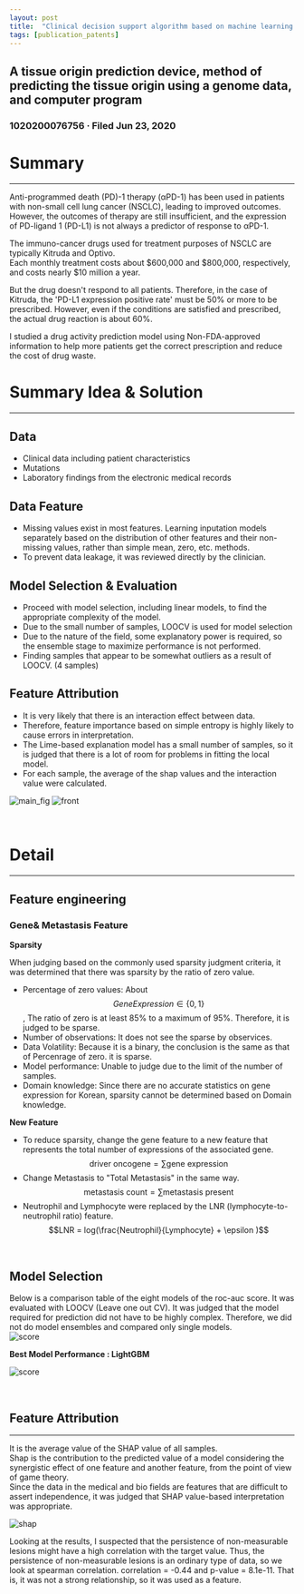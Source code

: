 ```yaml
---
layout: post
title:  "Clinical decision support algorithm based on machine learning to assess the clinical response to anti–pd-1 therapy"
tags: [publication_patents]
---
```



## A tissue origin prediction device, method of predicting the tissue origin using a genome data, and computer program
### 1020200076756 · Filed Jun 23, 2020

# Summary 
---

 Anti-programmed death (PD)-1 therapy (αPD-1) has been used in patients with non-small cell
lung cancer (NSCLC), leading to improved outcomes. However, the outcomes of therapy are still
insufficient, and the expression of PD-ligand 1 (PD-L1) is not always a predictor of response to
αPD-1.   

 The immuno-cancer drugs used for treatment purposes of NSCLC are typically Kitruda and Optivo.   
Each monthly treatment costs about $600,000 and $800,000, respectively, and costs nearly $10 million a year.   

But the drug doesn't respond to all patients. Therefore, in the case of Kitruda, the 'PD-L1 expression positive rate' must be 50% or more to be prescribed. However, even if the conditions are satisfied and prescribed, the actual drug reaction is about 60%.   

I studied a drug activity prediction model using Non-FDA-approved information to help more patients get the correct prescription and reduce the cost of drug waste.    


# Summary Idea & Solution
---

## Data 
- Clinical data including patient characteristics 
- Mutations
- Laboratory findings from the electronic medical records

## Data Feature 
- Missing values ​​exist in most features. Learning inputation models separately based on the distribution of other features and their non-missing values, rather than simple mean, zero, etc. methods.
- To prevent data leakage, it was reviewed directly by the clinician.

## Model Selection & Evaluation
- Proceed with model selection, including linear models, to find the appropriate complexity of the model.
- Due to the small number of samples, LOOCV is used for model selection
- Due to the nature of the field, some explanatory power is required, so the ensemble stage to maximize performance is not performed.
- Finding samples that appear to be somewhat outliers as a result of LOOCV. (4 samples)

## Feature Attribution
- It is very likely that there is an interaction effect between data.
- Therefore, feature importance based on simple entropy is highly likely to cause errors in interpretation.
- The Lime-based explanation model has a small number of samples, so it is judged that there is a lot of room for problems in fitting the local model.
- For each sample, the average of the shap values ​​and the interaction value were calculated.

![main_fig](/assets/paper_cdss/CDSS_main.jpg)
![front](/assets/paper_cdss/paper_front.png)

<br>

# Detail 
---
## Feature engineering 

### Gene& Metastasis Feature 

**Sparsity** 
<br>
 
When judging based on the commonly used sparsity judgment criteria, it was determined that there was sparsity by the ratio of zero value.
- Percentage of zero values: About $$Gene Expression  \in \{0,1\}$$,  The ratio of zero is at least 85% to a maximum of 95%. Therefore, it is judged to be sparse.
- Number of observations: It does not see the sparse by observices.
- Data Volatility: Because it is a binary, the conclusion is the same as that of Percenrage of zero. it is sparse.
- Model performance: Unable to judge due to the limit of the number of samples.
- Domain knowledge: Since there are no accurate statistics on gene expression for Korean, sparsity cannot be determined based on Domain knowledge.


**New Feature**  

- To reduce sparsity, change the gene feature to a new feature that represents the total number of expressions of the associated gene.
$$\text{driver oncogene} = \sum{ \text{gene expression}}$$
- Change Metastasis to "Total Metastasis" in the same way.
$$\text{metastasis count} = \sum{ \text{metastasis present}}$$
- Neutrophil and Lymphocyte were replaced by the LNR (lymphocyte-to-neutrophil ratio) feature.
$$LNR = log(\frac{Neutrophil}{Lymphocyte} + \epsilon )$$


<br>

## Model Selection
Below is a comparison table of the eight models of the roc-auc score. It was evaluated with LOOCV (Leave one out CV).
It was judged that the model required for prediction did not have to be highly complex. Therefore, we did not do model ensembles and compared only single models.  
![score](/assets/paper_cdss/paper_compare.png)
<br/>

**Best Model Performance : LightGBM**

![score](/assets/paper_cdss/paper_score.png)

<br/>

## Feature Attribution
---


It is the average value of the SHAP value of all samples.  
Shap is the contribution to the predicted value of a model considering the synergistic effect of one feature and another feature, from the point of view of game theory.   
Since the data in the medical and bio fields are features that are difficult to assert independence, it was judged that SHAP value-based interpretation was appropriate.    

![shap](/assets/paper_cdss/paper_shap_val.png)


Looking at the results, I suspected that the persistence of non-measurable lesions might have a high correlation with the target value. Thus, the persistence of non-measurable lesions is an ordinary type of data, so we look at spearman correlation.
correlation = -0.44 and p-value = 8.1e-11. That is, it was not a strong relationship, so it was used as a feature.





